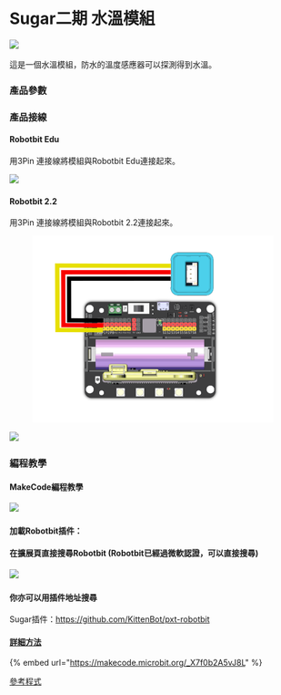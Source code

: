 # Sugar二期 水溫模組

![](https://kittenbothk.readthedocs.io/en/latest/\_images/watertemp\_render.png)

這是一個水溫模組，防水的溫度感應器可以探測得到水溫。

### 產品參數

### 產品接線

#### Robotbit Edu

用3Pin 連接線將模組與Robotbit Edu連接起來。

![](https://kittenbothk.readthedocs.io/en/latest/\_images/watertemp\_wire.png)

#### Robotbit 2.2

用3Pin 連接線將模組與Robotbit 2.2連接起來。

<figure><img src="../../.gitbook/assets/watertemp_wiring_2.2.png" alt=""><figcaption></figcaption></figure>

![](https://kittenbothk.readthedocs.io/en/latest/\_images/watertemp2.jpg)

### 編程教學

#### MakeCode編程教學

![](https://kittenbothk.readthedocs.io/en/latest/\_images/mcbanner15.png)

#### 加載Robotbit插件：

#### 在擴展頁直接搜尋Robotbit (Robotbit已經過微軟認證，可以直接搜尋)

![](https://kittenbothk.readthedocs.io/en/latest/\_images/sugar\_search.gif)

#### 你亦可以用插件地址搜尋

Sugar插件：https://github.com/KittenBot/pxt-robotbit

#### [詳細方法](../../programmingplatforms/makecode/kittenbotandmakecode.md)

{% embed url="https://makecode.microbit.org/_X7f0b2A5vJ8L" %}

[參考程式](https://makecode.microbit.org/\_X7f0b2A5vJ8L)
